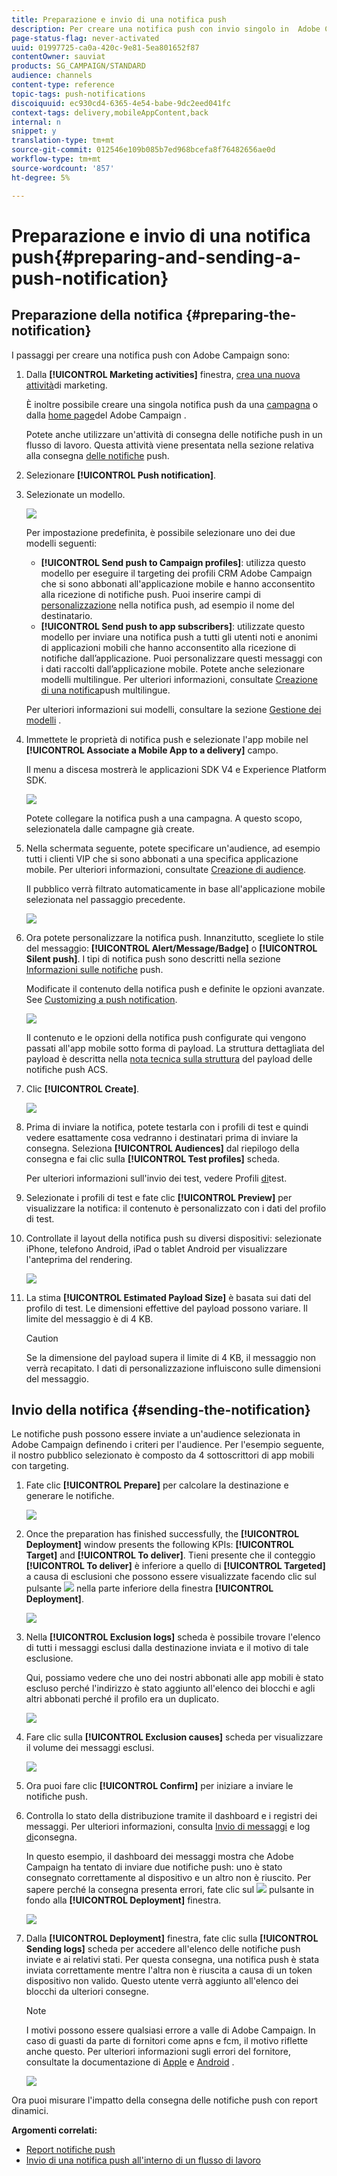 ```yaml
---
title: Preparazione e invio di una notifica push
description: Per creare una notifica push con invio singolo in  Adobe Campaign, effettuate le seguenti operazioni.
page-status-flag: never-activated
uuid: 01997725-ca0a-420c-9e81-5ea801652f87
contentOwner: sauviat
products: SG_CAMPAIGN/STANDARD
audience: channels
content-type: reference
topic-tags: push-notifications
discoiquuid: ec930cd4-6365-4e54-babe-9dc2eed041fc
context-tags: delivery,mobileAppContent,back
internal: n
snippet: y
translation-type: tm+mt
source-git-commit: 012546e109b085b7ed968bcefa8f76482656ae0d
workflow-type: tm+mt
source-wordcount: '857'
ht-degree: 5%

---
```



# Preparazione e invio di una notifica push{#preparing-and-sending-a-push-notification}

## Preparazione della notifica {#preparing-the-notification}

I passaggi per creare una notifica push con  Adobe Campaign sono:

1. Dalla **[!UICONTROL Marketing activities]** finestra, [crea una nuova attività](../../start/using/marketing-activities.md#creating-a-marketing-activity)di marketing.

   È inoltre possibile creare una singola notifica push da una [campagna](../../start/using/marketing-activities.md#creating-a-marketing-activity) o dalla [home page](../../start/using/interface-description.md#home-page)del Adobe Campaign .

   Potete anche utilizzare un&#39;attività di consegna delle notifiche push in un flusso di lavoro. Questa attività viene presentata nella sezione relativa alla consegna [delle notifiche](../../automating/using/push-notification-delivery.md) push.

1. Selezionare **[!UICONTROL Push notification]**.
1. Selezionate un modello.

   ![](assets/push_notif_type.png)

   Per impostazione predefinita, è possibile selezionare uno dei due modelli seguenti:

   * **[!UICONTROL Send push to Campaign profiles]**: utilizza questo modello per eseguire il targeting dei profili CRM  Adobe Campaign che si sono abbonati all&#39;applicazione mobile e hanno acconsentito alla ricezione di notifiche push. Puoi inserire campi di [personalizzazione](../../designing/using/personalization.md#inserting-a-personalization-field) nella notifica push, ad esempio il nome del destinatario.
   * **[!UICONTROL Send push to app subscribers]**: utilizzate questo modello per inviare una notifica push a tutti gli utenti noti e anonimi di applicazioni mobili che hanno acconsentito alla ricezione di notifiche dall’applicazione. Puoi personalizzare questi messaggi con i dati raccolti dall’applicazione mobile.
   Potete anche selezionare modelli multilingue. Per ulteriori informazioni, consultate [Creazione di una notifica](../../channels/using/creating-a-multilingual-push-notification.md)push multilingue.

   Per ulteriori informazioni sui modelli, consultare la sezione [Gestione dei modelli](../../start/using/marketing-activity-templates.md) .

1. Immettete le proprietà di notifica push e selezionate l&#39;app mobile nel **[!UICONTROL Associate a Mobile App to a delivery]** campo.

   Il menu a discesa mostrerà le applicazioni SDK V4 e  Experience Platform SDK.

   ![](assets/push_notif_properties.png)

   Potete collegare la notifica push a una campagna. A questo scopo, selezionatela dalle campagne già create.

1. Nella schermata seguente, potete specificare un&#39;audience, ad esempio tutti i clienti VIP che si sono abbonati a una specifica applicazione mobile. Per ulteriori informazioni, consultate [Creazione di audience](../../audiences/using/creating-audiences.md).

   Il pubblico verrà filtrato automaticamente in base all&#39;applicazione mobile selezionata nel passaggio precedente.

   ![](assets/push_notif_audience.png)

1. Ora potete personalizzare la notifica push. Innanzitutto, scegliete lo stile del messaggio: **[!UICONTROL Alert/Message/Badge]** o **[!UICONTROL Silent push]**. I tipi di notifica push sono descritti nella sezione [Informazioni sulle notifiche](../../channels/using/about-push-notifications.md) push.

   Modificate il contenuto della notifica push e definite le opzioni avanzate. See [Customizing a push notification](../../channels/using/customizing-a-push-notification.md).

   ![](assets/push_notif_content.png)

   Il contenuto e le opzioni della notifica push configurate qui vengono passati all&#39;app mobile sotto forma di payload. La struttura dettagliata del payload è descritta nella [nota tecnica sulla struttura](https://helpx.adobe.com/campaign/kb/understanding-campaign-standard-push-notifications-payload-struc.html) del payload delle notifiche push ACS.

1. Clic **[!UICONTROL Create]**.

   ![](assets/push_notif_content_2.png)

1. Prima di inviare la notifica, potete testarla con i profili di test e quindi vedere esattamente cosa vedranno i destinatari prima di inviare la consegna. Seleziona **[!UICONTROL Audiences]** dal riepilogo della consegna e fai clic sulla **[!UICONTROL Test profiles]** scheda.

   Per ulteriori informazioni sull&#39;invio dei test, vedere Profili [di](../../sending/using/sending-proofs.md)test.

1. Selezionate i profili di test e fate clic **[!UICONTROL Preview]** per visualizzare la notifica: il contenuto è personalizzato con i dati del profilo di test.
1. Controllate il layout della notifica push su diversi dispositivi: selezionate iPhone, telefono Android, iPad o tablet Android per visualizzare l&#39;anteprima del rendering.

   ![](assets/push_notif_preview.png)

1. La stima **[!UICONTROL Estimated Payload Size]** è basata sui dati del profilo di test. Le dimensioni effettive del payload possono variare. Il limite del messaggio è di 4 KB.

   >[!CAUTION]
   >
   >Se la dimensione del payload supera il limite di 4 KB, il messaggio non verrà recapitato. I dati di personalizzazione influiscono sulle dimensioni del messaggio.

## Invio della notifica {#sending-the-notification}

Le notifiche push possono essere inviate a un&#39;audience selezionata in  Adobe Campaign definendo i criteri per l&#39;audience. Per l&#39;esempio seguente, il nostro pubblico selezionato è composto da 4 sottoscrittori di app mobili con targeting.

1. Fate clic **[!UICONTROL Prepare]** per calcolare la destinazione e generare le notifiche.

   ![](assets/push_send_1.png)

1. Once the preparation has finished successfully, the **[!UICONTROL Deployment]** window presents the following KPIs: **[!UICONTROL Target]** and **[!UICONTROL To deliver]**. Tieni presente che il conteggio **[!UICONTROL To deliver]** è inferiore a quello di **[!UICONTROL Targeted]** a causa di esclusioni che possono essere visualizzate facendo clic sul pulsante ![](assets/lp_link_properties.png) nella parte inferiore della finestra **[!UICONTROL Deployment]**.

   ![](assets/push_send_2.png)

1. Nella **[!UICONTROL Exclusion logs]** scheda è possibile trovare l&#39;elenco di tutti i messaggi esclusi dalla destinazione inviata e il motivo di tale esclusione.

   Qui, possiamo vedere che uno dei nostri abbonati alle app mobili è stato escluso perché l&#39;indirizzo è stato aggiunto all&#39;elenco dei blocchi e agli altri abbonati perché il profilo era un duplicato.

   ![](assets/push_send_5.png)

1. Fare clic sulla **[!UICONTROL Exclusion causes]** scheda per visualizzare il volume dei messaggi esclusi.

   ![](assets/push_send_7.png)

1. Ora puoi fare clic **[!UICONTROL Confirm]** per iniziare a inviare le notifiche push.
1. Controlla lo stato della distribuzione tramite il dashboard e i registri dei messaggi. Per ulteriori informazioni, consulta [Invio di messaggi](../../sending/using/confirming-the-send.md) e log [di](../../sending/using/monitoring-a-delivery.md#delivery-logs)consegna.

   In questo esempio, il dashboard dei messaggi mostra che  Adobe Campaign ha tentato di inviare due notifiche push: uno è stato consegnato correttamente al dispositivo e un altro non è riuscito. Per sapere perché la consegna presenta errori, fate clic sul ![](assets/lp_link_properties.png) pulsante in fondo alla **[!UICONTROL Deployment]** finestra.

   ![](assets/push_send_4.png)

1. Dalla **[!UICONTROL Deployment]** finestra, fate clic sulla **[!UICONTROL Sending logs]** scheda per accedere all&#39;elenco delle notifiche push inviate e ai relativi stati. Per questa consegna, una notifica push è stata inviata correttamente mentre l&#39;altra non è riuscita a causa di un token dispositivo non valido. Questo utente verrà aggiunto all&#39;elenco dei blocchi da ulteriori consegne.

   >[!NOTE]
   >
   >I motivi possono essere qualsiasi errore a valle di  Adobe Campaign. In caso di guasti da parte di fornitori come apns e fcm, il motivo riflette anche questo. Per ulteriori informazioni sugli errori del fornitore, consultate la documentazione di [Apple](https://developer.apple.com/library/content/documentation/NetworkingInternet/Conceptual/RemoteNotificationsPG/CommunicatingwithAPNs.html) e [Android](https://firebase.google.com/docs/cloud-messaging/http-server-ref) .

   ![](assets/push_send_6.png)

Ora puoi misurare l&#39;impatto della consegna delle notifiche push con report dinamici.

**Argomenti correlati:**

* [Report notifiche push](../../reporting/using/push-notification-report.md)
* [Invio di una notifica push all&#39;interno di un flusso di lavoro](../../automating/using/push-notification-delivery.md)

